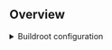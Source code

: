 ## Overview


<details>
  <summary>Buildroot configuration</summary> 
 
	Buildroot better than yocto, do this

```console
example make menuconfig
``` 
  
</details>
